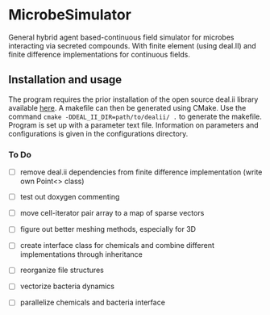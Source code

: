 # MicrobeSimulator
General hybrid agent based-continuous field simulator for microbes interacting via secreted compounds. With finite element (using deal.II) and finite difference implementations for continuous fields.

## Installation and usage
The program requires the prior installation of the open source deal.ii library available [here](https://www.dealii.org/). A makefile can then be generated using CMake. Use the command `cmake -DDEAL_II_DIR=path/to/dealii/ .` to generate the makefile. Program is set up with a parameter text file. Information on parameters and configurations is given in the configurations directory.

### To Do
- [ ] remove deal.ii dependencies from finite difference implementation (write own Point<> class) 
- [ ] test out doxygen commenting
- [ ] move cell-iterator pair array to a map of sparse vectors
- [ ] figure out better meshing methods, especially for 3D
- [ ] create interface class for chemicals and combine different implementations through inheritance
- [ ] reorganize file structures
- [ ] vectorize bacteria dynamics
- [ ] parallelize chemicals and bacteria interface

